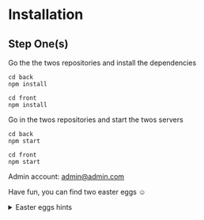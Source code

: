 # Installation

## Step One(s)

Go the the twos repositories and install the dependencies

```
cd back
npm install

cd front
npm install
```

Go in the twos repositories and start the twos servers
```
cd back
npm start

cd front
npm start
```

Admin account: admin@admin.com

Have fun, you can find two easter eggs ☺
<details>
    <summary>Easter eggs hints</summary>

    1 - Type anything in the url which does not exist

    2 - Type url without access like /admin
</details>
